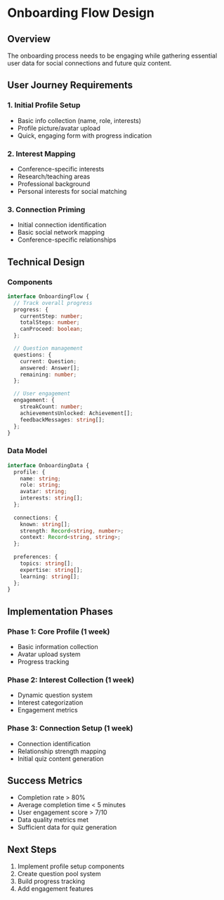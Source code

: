 # Onboarding Flow Design

## Overview
The onboarding process needs to be engaging while gathering essential user data for social connections and future quiz content.

## User Journey Requirements

### 1. Initial Profile Setup
- Basic info collection (name, role, interests)
- Profile picture/avatar upload
- Quick, engaging form with progress indication

### 2. Interest Mapping
- Conference-specific interests
- Research/teaching areas
- Professional background
- Personal interests for social matching

### 3. Connection Priming
- Initial connection identification
- Basic social network mapping
- Conference-specific relationships

## Technical Design

### Components
```typescript
interface OnboardingFlow {
  // Track overall progress
  progress: {
    currentStep: number;
    totalSteps: number;
    canProceed: boolean;
  };

  // Question management
  questions: {
    current: Question;
    answered: Answer[];
    remaining: number;
  };

  // User engagement
  engagement: {
    streakCount: number;
    achievementsUnlocked: Achievement[];
    feedbackMessages: string[];
  };
}
```

### Data Model
```typescript
interface OnboardingData {
  profile: {
    name: string;
    role: string;
    avatar: string;
    interests: string[];
  };
  
  connections: {
    known: string[];
    strength: Record<string, number>;
    context: Record<string, string>;
  };
  
  preferences: {
    topics: string[];
    expertise: string[];
    learning: string[];
  };
}
```

## Implementation Phases

### Phase 1: Core Profile (1 week)
- Basic information collection
- Avatar upload system
- Progress tracking

### Phase 2: Interest Collection (1 week)
- Dynamic question system
- Interest categorization
- Engagement metrics

### Phase 3: Connection Setup (1 week)
- Connection identification
- Relationship strength mapping
- Initial quiz content generation

## Success Metrics
- Completion rate > 80%
- Average completion time < 5 minutes
- User engagement score > 7/10
- Data quality metrics met
- Sufficient data for quiz generation

## Next Steps
1. Implement profile setup components
2. Create question pool system
3. Build progress tracking
4. Add engagement features 